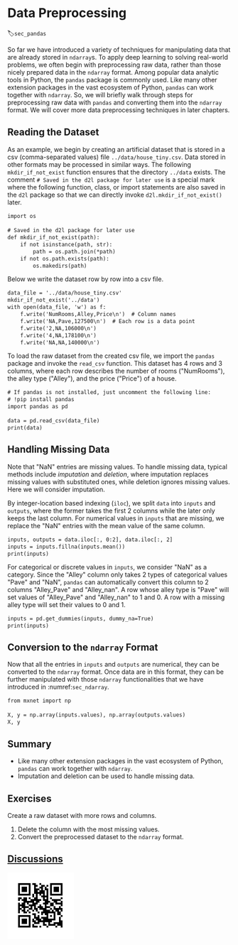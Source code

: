 # Data Preprocessing
:label:`sec_pandas`

So far we have introduced a variety of techniques for manipulating data that are already stored in `ndarray`s. To apply deep learning to solving real-world problems, we often begin with preprocessing raw data, rather than those nicely prepared data in the `ndarray` format. Among popular data analytic tools in Python, the `pandas` package is commonly used. Like many other extension packages in the vast ecosystem of Python, `pandas` can work together with `ndarray`. So, we will briefly walk through steps for preprocessing raw data with `pandas` and converting them into the `ndarray` format. We will cover more data preprocessing techniques in later chapters.

## Reading the Dataset

As an example, we begin by creating an artificial dataset that is stored in a csv (comma-separated values) file `../data/house_tiny.csv`. Data stored in other formats may be processed in similar ways. The following `mkdir_if_not_exist` function ensures that the directory `../data` exists. The comment `# Saved in the d2l package for later use` is a special mark where the following function, class, or import statements are also saved in the `d2l` package so that we can directly invoke `d2l.mkdir_if_not_exist()` later.

```
import os

# Saved in the d2l package for later use
def mkdir_if_not_exist(path):
    if not isinstance(path, str):
        path = os.path.join(*path)
    if not os.path.exists(path):
        os.makedirs(path)
```

Below we write the dataset row by row into a csv file.

```
data_file = '../data/house_tiny.csv'
mkdir_if_not_exist('../data')
with open(data_file, 'w') as f:
    f.write('NumRooms,Alley,Price\n')  # Column names
    f.write('NA,Pave,127500\n')  # Each row is a data point
    f.write('2,NA,106000\n')
    f.write('4,NA,178100\n')
    f.write('NA,NA,140000\n')
```

To load the raw dataset from the created csv file, we import the `pandas` package and invoke the `read_csv` function. This dataset has $4$ rows and $3$ columns, where each row describes the number of rooms ("NumRooms"), the alley type ("Alley"), and the price ("Price") of a house.

```
# If pandas is not installed, just uncomment the following line:
# !pip install pandas
import pandas as pd

data = pd.read_csv(data_file)
print(data)
```

## Handling Missing Data

Note that "NaN" entries are missing values. To handle missing data, typical methods include *imputation* and *deletion*, where imputation replaces missing values with substituted ones, while deletion ignores missing values. Here we will consider imputation.

By integer-location based indexing (`iloc`), we split `data` into `inputs` and `outputs`, where the former takes the first 2 columns while the later only keeps the last column. For numerical values in `inputs` that are missing, we replace the "NaN" entries with the mean value of the same column.

```
inputs, outputs = data.iloc[:, 0:2], data.iloc[:, 2]
inputs = inputs.fillna(inputs.mean())
print(inputs)
```

For categorical or discrete values in `inputs`, we consider "NaN" as a category. Since the "Alley" column only takes 2 types of categorical values "Pave" and "NaN", `pandas` can automatically convert this column to 2 columns "Alley_Pave" and "Alley_nan". A row whose alley type is "Pave" will set values of "Alley_Pave" and "Alley_nan" to $1$ and $0$. A row with a missing alley type will set their values to $0$ and $1$.

```
inputs = pd.get_dummies(inputs, dummy_na=True)
print(inputs)
```

## Conversion to the `ndarray` Format

Now that all the entries in `inputs` and `outputs` are numerical, they can be converted to the `ndarray` format. Once data are in this format, they can be further manipulated with those `ndarray` functionalities that we have introduced in :numref:`sec_ndarray`.

```
from mxnet import np

X, y = np.array(inputs.values), np.array(outputs.values)
X, y
```

## Summary

- Like many other extension packages in the vast ecosystem of Python, `pandas` can work together with `ndarray`.
- Imputation and deletion can be used to handle missing data.

## Exercises

Create a raw dataset with more rows and columns.

1. Delete the column with the most missing values.
2. Convert the preprocessed dataset to the `ndarray` format.


## [Discussions](https://discuss.mxnet.io/t/4973)

![](../img/qr_pandas.svg)
